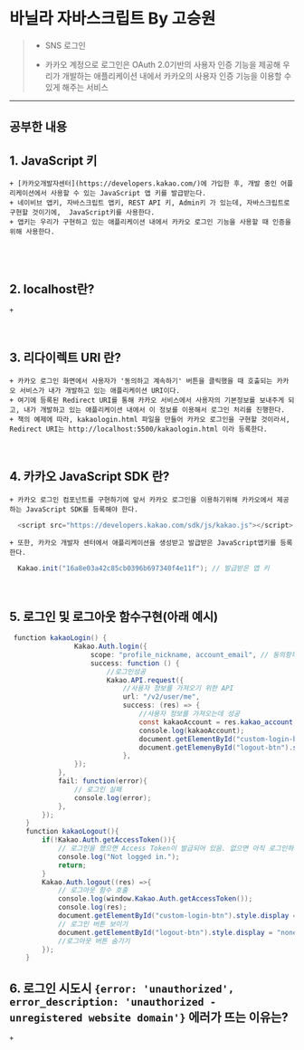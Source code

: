 # 바닐라 자바스크립트 By 고승원

> * SNS 로그인
> 
> * 카카오 계정으로 로그인은 OAuth 2.0기반의 사용자 인증 기능을 제공해 우리가 개발하는 애플리케이션 내에서 카카오의 사용자 인증 기능을 이용할 수 있게 해주는 서비스
-----
  ## 공부한 내용

##  1. JavaScript 키
    + [카카오개발자센터](https://developers.kakao.com/)에 가입한 후, 개발 중인 어플리케이션에서 사용할 수 있는 JavaScript 앱 키를 발급받는다.
    + 네이비브 앱키, 자바스크립트 앱키, REST API 키, Admin키 가 있는데, 자바스크립트로 구현할 것이기에,  JavaScript키를 사용한다.
    + 앱키는 우리가 구현하고 있는 애플리케이션 내에서 카카오 로그인 기능을 사용할 때 인증을 위해 사용한다. 

<br/>
<br/>

##  2. localhost란?   
    + 
<br/>

##  3. 리다이렉트 URI 란?
    + 카카오 로그인 화면에서 사용자가 '동의하고 계속하기' 버튼을 클릭했을 때 호출되는 카카오 서비스가 내가 개발하고 있는 애플리케이션 URI이다. 
    + 여기에 등록된 Redirect URI를 통해 카카오 서비스에서 사용자의 기본정보를 보내주게 되고, 내가 개발하고 있는 애플리케이션 내에서 이 정보를 이용해서 로그인 처리를 진행한다.
    + 책의 예제에 따라, kakaologin.html 파일을 만들어 카카오 로그인을 구현할 것이라서, Redirect URI는 http://localhost:5500/kakaologin.html 이라 등록한다.
<br/>

##  4. 카카오 JavaScript SDK 란?
    + 카카오 로그인 컴포넌트를 구현하기에 앞서 카카오 로그인을 이용하기위해 카카오에서 제공하는 JavaScript SDK를 등록해야 한다.
~~~Java Script
  <script src="https://developers.kakao.com/sdk/js/kakao.js"></script>
~~~
    + 또한, 카카오 개발자 센터에서 애플리케이션을 생성받고 발급받은 JavaScript앱키를 등록한다. 
~~~Java Script
  Kakao.init("16a8e03a42c85cb0396b697340f4e11f"); // 발급받은 앱 키
~~~
<br/>

##  5. 로그인 및 로그아웃 함수구현(아래 예시)

~~~Java Script
 function kakaoLogin() {
                Kakao.Auth.login({
                    scope: "profile_nickname, account_email", // 동의항목에서 설정한 ID와 반드시 일치해야함.
                    success: function () {
                        //로그인성공
                        Kakao.API.request({
                            //사용자 정보를 가져오기 위한 API
                            url: "/v2/user/me",
                            success: (res) => {
                                //사용자 정보를 가져오는데 성공
                                const kakaoAccount = res.kakao_account; // 사용자 계정정보
                                console.log(kakaoAccount);
                                document.getElementById("custom-login-btn").style.display = "none"; //로그인 버튼 숨기기
                                document.getElemenyById("logout-btn").style.display = ""; // 로그아웃 버튼 보이기
                            },    
                });
            },
            fail: function(error){
                // 로그인 실패
                console.log(error);
            },
        });
    }
    function kakaoLogout(){
        if(!Kakao.Auth.getAccessToken()){
            // 로그인을 했으면 Access Token이 발급되어 있음. 없으면 아직 로그인하지 않은 것임.
            console.log("Not logged in.");
            return;
        }
        Kakao.Auth.logout((res) =>{
            // 로그아웃 함수 호출
            console.log(window.Kakao.Auth.getAccessToken());
            console.log(res);
            document.getElementById("custom-login-btn").style.display = "";
            // 로그인 버튼 보이기
            document.getElementById("logout-btn").style.display = "none";
            //로그아웃 버튼 숨기기
        });
    }
~~~


##  6. 로그인 시도시 `{error: 'unauthorized', error_description: 'unauthorized - unregistered website domain'}` 에러가 뜨는 이유는?
    + 





















